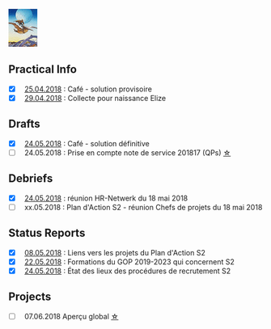 <link rel="stylesheet" href="S2.css">

[![](Moebius_micro.png)](S2_Menu.html)

## Practical Info

- [x] &nbsp; [25.04.2018](Practical_Info_20180425.md) : Café - solution provisoire
- [x] &nbsp; [29.04.2018](Collecte.md) : Collecte pour naissance Elize

## Drafts

- [x] &nbsp; [24.05.2018](Practical_Info_20180524.md) : Café - solution définitive
- [ ] &nbsp; 24.05.2018 : Prise en compte note de service 201817 (QPs) [&#9734;](Dienstnota_201817.md)

## Debriefs

- [x] &nbsp; [24.05.2018](/Debrief/20180518_HRNetwerk.md) : réunion HR-Netwerk du 18 mai 2018
- [ ] &nbsp; xx.05.2018 : Plan d'Action S2 - réunion Chefs de projets du 18 mai 2018

## Status Reports

- [x] &nbsp; [08.05.2018](Liste_projets.md) : Liens vers les projets du Plan d'Action S2
- [x] &nbsp; [22.05.2018](/Staff/GOP_Inventaris_S2.md) : Formations du GOP 2019-2023 qui concernent S2
- [x] &nbsp; [24.05.2018](/Staff/Selections_S2.md) : &Eacute;tat des lieux des procédures de recrutement S2 

## Projects

- [ ] &nbsp; 07.06.2018 Aperçu global [&#9734;](/Projects/Overview.md)



